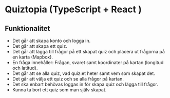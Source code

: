 # Quiztopia (TypeScript + React )


 ## Funktionalitet
* Det går att skapa konto och logga in.
* Det går att skapa ett quiz.
* Det går att lägga till frågor på ett skapat quiz och placera ut frågorna på en karta (Mapbox).
* En fråga innehåller: Frågan, svaret samt koordinater på kartan (longitud och latitud).
* Det går att se alla quiz, vad quiz:et heter samt vem som skapat det.
* Det går att välja ett quiz och se alla frågor på kartan.
* Det ska enbart behövas loggas in för skapa quiz och lägga till frågor.
* Kunna ta bort ett quiz som man själv skapat.

